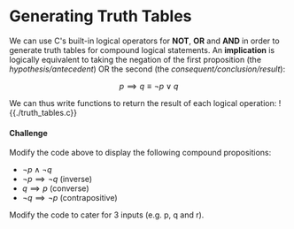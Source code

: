 # Generating Truth Tables
We can use C's built-in logical operators for **NOT**, **OR** and **AND** in order to generate truth tables for
compound logical statements. An **implication** is logically equivalent to taking the negation
of the first proposition (the *hypothesis/antecedent*) OR the second (the *consequent/conclusion/result*):

$$p\implies q\equiv \neg p\lor q$$

We can thus write functions to return the result of each logical operation:
!{{./truth_tables.c}}

#### Challenge
Modify the code above to display the following compound propositions:
- $\neg p \land \neg q$
- $\neg p \implies \neg q$ (inverse)
- $q \implies p$ (converse)
- $\neg q \implies \neg p$ (contrapositive)

Modify the code to cater for 3 inputs (e.g. p, q and r).
